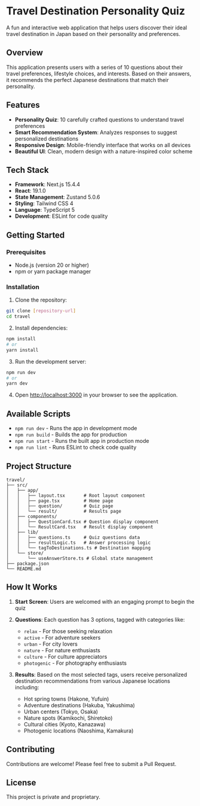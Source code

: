 # Travel Destination Personality Quiz

A fun and interactive web application that helps users discover their ideal travel destination in Japan based on their personality and preferences.

## Overview

This application presents users with a series of 10 questions about their travel preferences, lifestyle choices, and interests. Based on their answers, it recommends the perfect Japanese destinations that match their personality.

## Features

- **Personality Quiz**: 10 carefully crafted questions to understand travel preferences
- **Smart Recommendation System**: Analyzes responses to suggest personalized destinations
- **Responsive Design**: Mobile-friendly interface that works on all devices
- **Beautiful UI**: Clean, modern design with a nature-inspired color scheme

## Tech Stack

- **Framework**: Next.js 15.4.4
- **React**: 19.1.0
- **State Management**: Zustand 5.0.6
- **Styling**: Tailwind CSS 4
- **Language**: TypeScript 5
- **Development**: ESLint for code quality

## Getting Started

### Prerequisites

- Node.js (version 20 or higher)
- npm or yarn package manager

### Installation

1. Clone the repository:
```bash
git clone [repository-url]
cd travel
```

2. Install dependencies:
```bash
npm install
# or
yarn install
```

3. Run the development server:
```bash
npm run dev
# or
yarn dev
```

4. Open [http://localhost:3000](http://localhost:3000) in your browser to see the application.

## Available Scripts

- `npm run dev` - Runs the app in development mode
- `npm run build` - Builds the app for production
- `npm run start` - Runs the built app in production mode
- `npm run lint` - Runs ESLint to check code quality

## Project Structure

```
travel/
├── src/
│   ├── app/
│   │   ├── layout.tsx       # Root layout component
│   │   ├── page.tsx         # Home page
│   │   ├── question/        # Quiz page
│   │   └── result/          # Results page
│   ├── components/
│   │   ├── QuestionCard.tsx # Question display component
│   │   └── ResultCard.tsx   # Result display component
│   ├── lib/
│   │   ├── questions.ts     # Quiz questions data
│   │   ├── resultLogic.ts   # Answer processing logic
│   │   └── tagToDestinations.ts # Destination mapping
│   └── store/
│       └── useAnswerStore.ts # Global state management
├── package.json
└── README.md
```

## How It Works

1. **Start Screen**: Users are welcomed with an engaging prompt to begin the quiz
2. **Questions**: Each question has 3 options, tagged with categories like:
   - `relax` - For those seeking relaxation
   - `active` - For adventure seekers
   - `urban` - For city lovers
   - `nature` - For nature enthusiasts
   - `culture` - For culture appreciators
   - `photogenic` - For photography enthusiasts

3. **Results**: Based on the most selected tags, users receive personalized destination recommendations from various Japanese locations including:
   - Hot spring towns (Hakone, Yufuin)
   - Adventure destinations (Hakuba, Yakushima)
   - Urban centers (Tokyo, Osaka)
   - Nature spots (Kamikochi, Shiretoko)
   - Cultural cities (Kyoto, Kanazawa)
   - Photogenic locations (Naoshima, Kamakura)

## Contributing

Contributions are welcome! Please feel free to submit a Pull Request.

## License

This project is private and proprietary.
